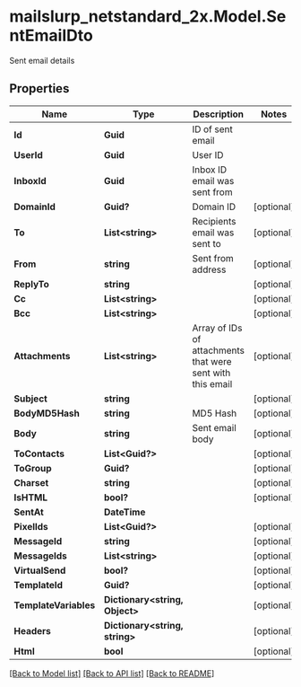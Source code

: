 # mailslurp_netstandard_2x.Model.SentEmailDto
Sent email details

## Properties

Name | Type | Description | Notes
------------ | ------------- | ------------- | -------------
**Id** | **Guid** | ID of sent email | 
**UserId** | **Guid** | User ID | 
**InboxId** | **Guid** | Inbox ID email was sent from | 
**DomainId** | **Guid?** | Domain ID | [optional] 
**To** | **List&lt;string&gt;** | Recipients email was sent to | [optional] 
**From** | **string** | Sent from address | [optional] 
**ReplyTo** | **string** |  | [optional] 
**Cc** | **List&lt;string&gt;** |  | [optional] 
**Bcc** | **List&lt;string&gt;** |  | [optional] 
**Attachments** | **List&lt;string&gt;** | Array of IDs of attachments that were sent with this email | [optional] 
**Subject** | **string** |  | [optional] 
**BodyMD5Hash** | **string** | MD5 Hash | [optional] 
**Body** | **string** | Sent email body | [optional] 
**ToContacts** | **List&lt;Guid?&gt;** |  | [optional] 
**ToGroup** | **Guid?** |  | [optional] 
**Charset** | **string** |  | [optional] 
**IsHTML** | **bool?** |  | [optional] 
**SentAt** | **DateTime** |  | 
**PixelIds** | **List&lt;Guid?&gt;** |  | [optional] 
**MessageId** | **string** |  | [optional] 
**MessageIds** | **List&lt;string&gt;** |  | [optional] 
**VirtualSend** | **bool?** |  | [optional] 
**TemplateId** | **Guid?** |  | [optional] 
**TemplateVariables** | **Dictionary&lt;string, Object&gt;** |  | [optional] 
**Headers** | **Dictionary&lt;string, string&gt;** |  | [optional] 
**Html** | **bool** |  | [optional] 

[[Back to Model list]](../README#documentation-for-models) [[Back to API list]](../README#documentation-for-api-endpoints) [[Back to README]](../README)

